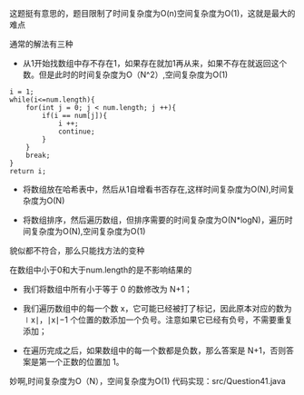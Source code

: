 这题挺有意思的，题目限制了时间复杂度为O(n)空间复杂度为O(1)，这就是最大的难点

通常的解法有三种  

- 从1开始找数组中存不存在1，如果存在就加1再从来，如果不存在就返回这个数。但是此时的时间复杂度为O（N^2）,空间复杂度为O(1)
~~~
i = 1;
while(i<=num.length){
    for(int j = 0; j < num.length; j ++){
        if(i == num[j]){
            i ++;
            continue;
        }
    }
    break;
}
return i;
~~~

- 将数组放在哈希表中，然后从1自增看书否存在,这样时间复杂度为O(N),时间复杂度为O(N)

- 将数组排序，然后遍历数组，但排序需要的时间复杂度为O(N*logN)，遍历时间复杂度为O(N),空间复杂度为O(1)

貌似都不符合，那么只能找方法的变种

在数组中小于0和大于num.length的是不影响结果的

- 我们将数组中所有小于等于 0 的数修改为 N+1；

- 我们遍历数组中的每一个数 x，它可能已经被打了标记，因此原本对应的数为 ∣x∣，∣x∣−1 个位置的数添加一个负号。注意如果它已经有负号，不需要重复添加；

- 在遍历完成之后，如果数组中的每一个数都是负数，那么答案是 N+1，否则答案是第一个正数的位置加 1。

妙啊,时间复杂度为O（N），空间复杂度为O(1)
代码实现：src/Question41.java